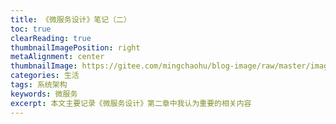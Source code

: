 ```yaml
---
title: 《微服务设计》笔记（二）
toc: true
clearReading: true
thumbnailImagePosition: right
metaAlignment: center
thumbnailImage: https://gitee.com/mingchaohu/blog-image/raw/master/image/s28626997.jpg
categories: 生活
tags: 系统架构
keywords: 微服务
excerpt: 本文主要记录《微服务设计》第二章中我认为重要的相关内容
---
```

